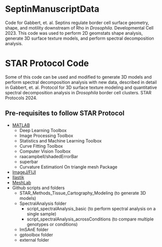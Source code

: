 # SeptinManuscriptData
Code for Gabbert, et. al. Septins regulate border cell surface geometry, shape, and motility downstream of Rho in _Drosophila_. 
Developmental Cell 2023.
This code was used to perform 2D geomstats shape analysis, generate 3D surface texture models, and perform spectral decomposition analysis.

# STAR Protocol Code
Some of this code can be used and modified to generate 3D models and perform spectral decomposition analysis with new data, described in detail in Gabbert, et. al. 
Protocol for 3D surface texture modeling and quantitative spectral decomposition analysis in _Drosophila_ border cell clusters. STAR Protocols 2024.

## Pre-requisites to follow STAR Protocol
- [MATLAB](https://www.mathworks.com/)
  - Deep Learning Toolbox
  - Image Processing Toolbox
  - Statistics and Machine Learning Toolbox
  - Curve Fitting Toolbox
  - Computer Vision Toolbox
  - raacampbell/shadedErrorBar
  - superbar
  - Curvature Estimationl On triangle mesh Package
- [ImageJ/FIJI](https://fiji.sc/) 
- [Ilastik](https://www.ilastik.org/)
- [MeshLab](https://www.meshlab.net/)
- Github scripts and folders
  - STAR_Methods_Tissue_Cartography_Modeling (to generate 3D models)
  - SpectralAnalysis folder
      - script_spectralAnalysis_basic (to perform spectral analysis on a single sample)
      - script_spectralAnalysis_acrossConditions (to compare multiple genotypes or conditions)
  - ImSAnE folder
  - gptoolbox folder
  - external folder

